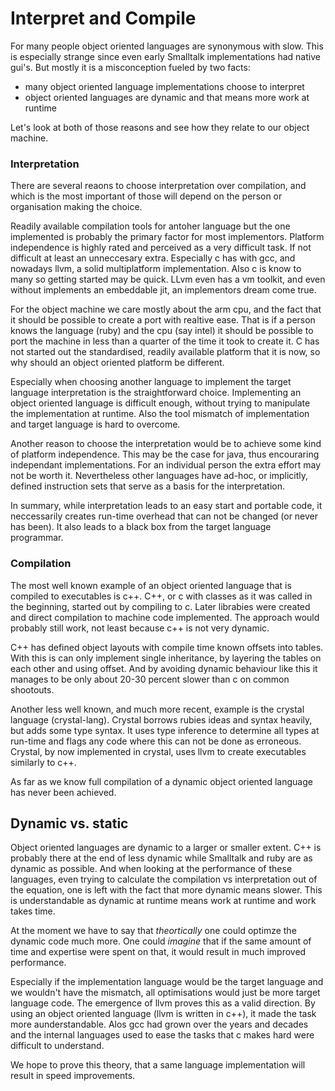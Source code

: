 # Interpret and Compile

For many people object oriented languages are synonymous with slow. This is especially strange since even early Smalltalk implementations had native gui's. But mostly it is a misconception fueled by two facts:

- many object oriented language implementations choose to interpret
- object oriented languages are dynamic and that means more work at runtime

Let's look at both of those reasons and see how they relate to our object machine.

### Interpretation

There are several reaons to choose interpretation over compilation, and which is the most important of those will depend on the person or organisation making the choice.

Readily available compilation tools for antoher language but the one implemented is probably the primary factor for most implementors. Platform independence is highly rated and perceived as a very difficult task. If not difficult at least an unneccesary extra. Especially c has with gcc, and nowadays llvm, a solid multiplatform implementation. Also c is know to many so getting started may be quick. LLvm even has a vm toolkit, and even without implements an embeddable jit, an implementors dream come true.

For the object machine we care mostly about the arm cpu, and the fact that it should be possible to create a port with realtive ease. That is if a person knows the language (ruby) and the cpu (say intel) it should be possible to port the machine in less than a quarter of the time it took to create it. C has not started out the standardised, readily available platform that it is now, so why should an object oriented platform be different.

Especially when choosing another language to implement the target language interpretation is the straightforward choice. Implementing an object oriented language is difficult enough, without trying to manipulate the implementation at runtime. Also the tool mismatch of implementation and target language is hard to overcome.

Another reason to choose the interpretation would be to achieve some kind of platform independence. This may be the case for java, thus encouraring independant implementations. For an individual person the extra effort may not be worth it.
Nevertheless other languages have ad-hoc, or implicitly, defined instruction sets that serve as a basis for the interpretation.

In summary, while interpretation leads to an easy start and portable code, it neccessarily creates run-time overhead that can not be changed (or never has been). It also leads to a black box from the target language programmar.

### Compilation

The most well known example of an object oriented language that is compiled to executables is c++. C++, or c with classes as it was called in the beginning, started out by compiling to c. Later librabies were created and direct compilation to machine code implemented. The approach would probably still work, not least because c++ is not very dynamic.

C++ has defined object layouts with compile time known offsets into tables. With this is can only implement single inheritance, by layering the tables on each other and using offset. And by avoiding dynamic behaviour like this it manages to be only about 20-30 percent slower than c on common shootouts.

Another less well known, and much more recent, example is the crystal language (crystal-lang). Crystal borrows rubies ideas and syntax heavily, but adds some type syntax. It uses type inference to determine all types at run-time and flags any code where this can not be done as erroneous. Crystal, by now implemented in crystal, uses llvm to create executables similarly to c++.

As far as we know full compilation of a dynamic object oriented language has never been achieved.

## Dynamic vs. static

Object oriented languages are dynamic to a larger or smaller extent. C++ is probably there at the end of less dynamic while Smalltalk and ruby are as dynamic as possible. And when looking at the performance of these languages, even trying to calculate the compilation vs interpretation out of the equation, one is left with the fact that more dynamic means slower.
This is understandable as dynamic at runtime means work at runtime and work takes time.

At the moment we have to say that *theortically* one could optimze the dynamic code much more. One could *imagine* that if the same amount of time and expertise were spent on that, it would result in much improved performance.

Especially if the implementation language would be the target language and we wouldn't have the mismatch, all optimisations would just be more target language code. The emergence of llvm proves this as a valid direction. By using an object oriented language (llvm is written in c++), it made the task more aunderstandable. Alos gcc had grown over the years and decades and the internal languages used to ease the tasks that c makes hard were difficult to understand.

We hope to prove this theory, that a same language implementation will result in speed improvements.


